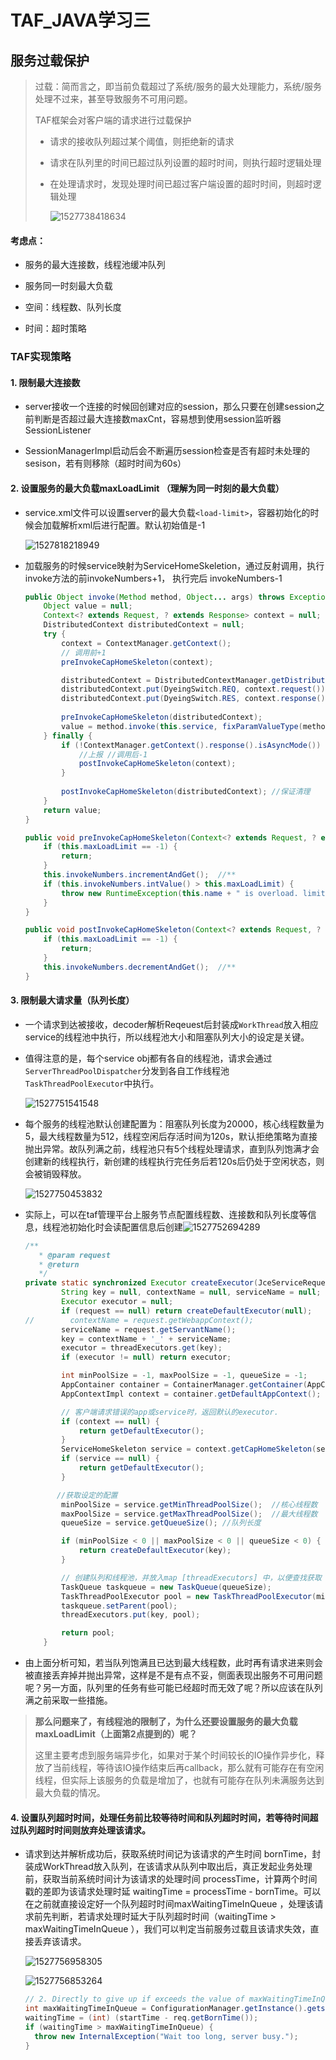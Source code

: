 # TAF_JAVA学习三

## 服务过载保护

> 过载：简而言之，即当前负载超过了系统/服务的最大处理能力，系统/服务处理不过来，甚至导致服务不可用问题。
>
> TAF框架会对客户端的请求进行过载保护
>
> - 请求的接收队列超过某个阈值，则拒绝新的请求
>
> - 请求在队列里的时间已超过队列设置的超时时间，则执行超时逻辑处理
>
> - 在处理请求时，发现处理时间已超过客户端设置的超时时间，则超时逻辑处理
>
>   ![1527738418634](image/1527738418634.png)

#### 考虑点：

- 服务的最大连接数，线程池缓冲队列
- 服务同一时刻最大负载

- 空间：线程数、队列长度
- 时间：超时策略

### TAF实现策略

#### 1. 限制最大连接数 

- server接收一个连接的时候回创建对应的session，那么只要在创建session之前判断是否超过最大连接数maxCnt，容易想到使用session监听器 SessionListener

- SessionManagerImpl启动后会不断遍历session检查是否有超时未处理的sesison，若有则移除（超时时间为60s）

#### 2. 设置服务的最大负载maxLoadLimit  （理解为同一时刻的最大负载）

- service.xml文件可以设置server的最大负载`<load-limit>`，容器初始化的时候会加载解析xml后进行配置。默认初始值是-1

  ![1527818218949](image/1527818218949.png)

- 加载服务的时候service映射为ServiceHomeSkeletion，通过反射调用，执行invoke方法的前invokeNumbers+1， 执行完后 invokeNumbers-1

  ```java
  public Object invoke(Method method, Object... args) throws Exception {
      Object value = null;
      Context<? extends Request, ? extends Response> context = null;
      DistributedContext distributedContext = null;
      try {
          context = ContextManager.getContext();
          // 调用前+1
          preInvokeCapHomeSkeleton(context);
  
          distributedContext = DistributedContextManager.getDistributedContext();
          distributedContext.put(DyeingSwitch.REQ, context.request());
          distributedContext.put(DyeingSwitch.RES, context.response());
          
          preInvokeCapHomeSkeleton(distributedContext);
          value = method.invoke(this.service, fixParamValueType(method, args));
      } finally {
          if (!ContextManager.getContext().response().isAsyncMode()) {
              //上报 //调用后-1
              postInvokeCapHomeSkeleton(context);
          }
         
          postInvokeCapHomeSkeleton(distributedContext); //保证清理
      }
      return value;
  }
  
  public void preInvokeCapHomeSkeleton(Context<? extends Request, ? extends Response> context) {
      if (this.maxLoadLimit == -1) {
          return;
      }
      this.invokeNumbers.incrementAndGet();  //**
      if (this.invokeNumbers.intValue() > this.maxLoadLimit) {
          throw new RuntimeException(this.name + " is overload. limit=" + this.maxLoadLimit);
      }
  }
  
  public void postInvokeCapHomeSkeleton(Context<? extends Request, ? extends Response> context) {
      if (this.maxLoadLimit == -1) {
          return;
      }
      this.invokeNumbers.decrementAndGet();  //**
  }
  ```

#### 3. 限制最大请求量（队列长度）

- 一个请求到达被接收，decoder解析Reqeuest后封装成`WorkThread`放入相应service的线程池中执行，所以线程池大小和阻塞队列大小的设定是关键。

- 值得注意的是，每个service obj都有各自的线程池，请求会通过`ServerThreadPoolDispatcher`分发到各自工作线程池`TaskThreadPoolExecutor`中执行。 

  ![1527751541548](image/1527751541548.png)

- 每个服务的线程池默认创建配置为：阻塞队列长度为20000，核心线程数量为5，最大线程数量为512，线程空闲后存活时间为120s，默认拒绝策略为直接抛出异常。故队列满之前，线程池只有5个线程处理请求，直到队列饱满才会创建新的线程执行，新创建的线程执行完任务后若120s后仍处于空闲状态，则会被销毁释放。

  ![1527750453832](image/1527750453832.png)

- 实际上，可以在taf管理平台上服务节点配置线程数、连接数和队列长度等信息，线程池初始化时会读配置信息后创建![1527752694289](image/1527752694289.png)

  ```java
  /**
     * @param request
     * @return
     */
  private static synchronized Executor createExecutor(JceServiceRequest request) {
          String key = null, contextName = null, serviceName = null;
          Executor executor = null;
          if (request == null) return createDefaultExecutor(null);
  //        contextName = request.getWebappContext();
          serviceName = request.getServantName();
          key = contextName + '_' + serviceName;
          executor = threadExecutors.get(key);
          if (executor != null) return executor;
  
          int minPoolSize = -1, maxPoolSize = -1, queueSize = -1;
          AppContainer container = ContainerManager.getContainer(AppContainer.class);
          AppContextImpl context = container.getDefaultAppContext();
  
          // 客户端请求错误的app或service时，返回默认的executor.
          if (context == null) {
              return getDefaultExecutor();
          }
          ServiceHomeSkeleton service = context.getCapHomeSkeleton(serviceName);
          if (service == null) {
              return getDefaultExecutor();
          }
  
         //获取设定的配置
          minPoolSize = service.getMinThreadPoolSize();  //核心线程数
          maxPoolSize = service.getMaxThreadPoolSize();  //最大线程数
          queueSize = service.getQueueSize(); //队列长度
  
          if (minPoolSize < 0 || maxPoolSize < 0 || queueSize < 0) {
              return createDefaultExecutor(key);
          }
  
          // 创建队列和线程池，并放入map [threadExecutors] 中，以便查找获取
          TaskQueue taskqueue = new TaskQueue(queueSize);
          TaskThreadPoolExecutor pool = new TaskThreadPoolExecutor(minPoolSize, maxPoolSize, 120, TimeUnit.SECONDS, taskqueue, new TaskThreadFactory("taserverThreadPool-exec-" + contextName + '.' + serviceName + '-'));
          taskqueue.setParent(pool);
          threadExecutors.put(key, pool);
  
          return pool;
      }
  ```

- 由上面分析可知，若当队列饱满且已达到最大线程数，此时再有请求进来则会被直接丢弃掉并抛出异常，这样是不是有点不妥，侧面表现出服务不可用问题呢？另一方面，队列里的任务有些可能已经超时而无效了呢？所以应该在队列满之前采取一些措施。

> **那么问题来了，有线程池的限制了，为什么还要设置服务的最大负载maxLoadLimit（上面第2点提到的）呢？**
>
> 这里主要考虑到服务端异步化，如果对于某个时间较长的IO操作异步化，释放了当前线程，等待该IO操作结束后再callback，那么就有可能存在有空闲线程，但实际上该服务的负载是增加了，也就有可能存在队列未满服务达到最大负载的情况。



#### 4. 设置队列超时时间，处理任务前比较等待时间和队列超时时间，若等待时间超过队列超时时间则放弃处理该请求。

- 请求到达并解析成功后，获取系统时间记为该请求的产生时间 bornTime，封装成WorkThread放入队列，在该请求从队列中取出后，真正发起业务处理前，获取当前系统时间计为该请求的处理时间 processTime，计算两个时间戳的差即为该请求处理时延 waitingTime  = processTime - bornTime。可以在之前就直接设定好一个队列超时时间maxWaitingTimeInQueue ，处理该请求前先判断，若请求处理时延大于队列超时时间（waitingTime  > maxWaitingTimeInQueue ），我们可以判定当前服务过载且该请求失效，直接丢弃该请求。 

  ![1527756958305](image/1527756958305.png)

  ![1527756853264](image/1527756853264.png)

  ```java
  // 2. Directly to give up if exceeds the value of maxWaitingTimeInQueue
  int maxWaitingTimeInQueue = ConfigurationManager.getInstance().getserverConfig().getServantAdapterConfMap().get(request.getServantName()).getQueueTimeout();
  waitingTime = (int) (startTime - req.getBornTime());
  if (waitingTime > maxWaitingTimeInQueue) {
  	throw new InternalException("Wait too long, server busy.");
  }
  ```

